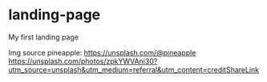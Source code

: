 # landing-page
My first landing page

Img source pineapple: https://unsplash.com/@pineapple https://unsplash.com/photos/zpkYWVAni30?utm_source=unsplash&utm_medium=referral&utm_content=creditShareLink
